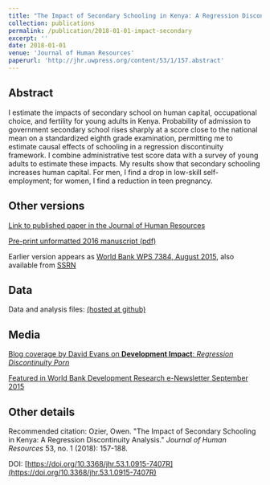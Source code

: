 ```yaml
---
title: "The Impact of Secondary Schooling in Kenya: A Regression Discontinuity Analysis"
collection: publications
permalink: /publication/2018-01-01-impact-secondary
excerpt: ''
date: 2018-01-01
venue: 'Journal of Human Resources'
paperurl: 'http://jhr.uwpress.org/content/53/1/157.abstract'
---
```


## Abstract
I estimate the impacts of secondary school on human capital, occupational choice, and fertility for young adults in Kenya. Probability of admission to government secondary school rises sharply at a score close to the national mean on a standardized eighth grade examination, permitting me to estimate causal effects of schooling in a regression discontinuity framework. I combine administrative test score data with a survey of young adults to estimate these impacts. My results show that secondary schooling increases human capital. For men, I find a drop in low-skill self-employment; for women, I find a reduction in teen pregnancy.

<!--- excerpt: 'Primary school test score cutoff allows estimation of impacts of secondary school in Kenya' --->
<!--- citation: 'Ozier, Owen. &quot;The Impact of Secondary Schooling in Kenya: A Regression Discontinuity Analysis.&quot; <i>Journal of Human Resources</i> 53, no. 1 (2018): 157-188.' --->

## Other versions

[Link to published paper in the Journal of Human Resources](http://jhr.uwpress.org/content/53/1/157.abstract)

[Pre-print unformatted 2016 manuscript (pdf)](http://owenozier.github.io/files/papers/ozier_rd_revised_20160601.pdf)

Earlier version appears as [World Bank WPS 7384, August 2015](https://documents.worldbank.org/en/publication/documents-reports/documentdetail/700151467997577920/the-impact-of-secondary-schooling-in-kenya-a-regression-discontinuity-analysis), also available from [SSRN](https://papers.ssrn.com/sol3/papers.cfm?abstract_id=2640802)



## Data

Data and analysis files:
[(hosted at github)](http://owenozier.github.io/files/data/ozier2018JHRv1_1.zip)


## Media

[Blog coverage by David Evans on <b>Development Impact</b>: <i>Regression Discontinuity Porn</i>](https://blogs.worldbank.org/impactevaluations/regression-discontinuity-porn)

[Featured in World Bank Development Research e-Newsletter September 2015](http://web.archive.org/web/20170202035431/http://newsletters.worldbank.org/newsletters/listarticle.htm?aid=386881)


## Other details

Recommended citation: Ozier, Owen. &quot;The Impact of Secondary Schooling in Kenya: A Regression Discontinuity Analysis.&quot; <i>Journal of Human Resources</i> 53, no. 1 (2018): 157-188.

DOI: [https://doi.org/10.3368/jhr.53.1.0915-7407R](https://doi.org/10.3368/jhr.53.1.0915-7407R)


